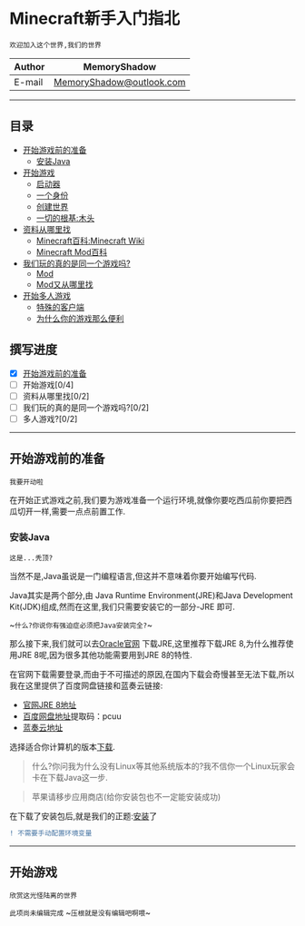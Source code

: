# Minecraft新手入门指北

`欢迎加入这个世界,我们的世界`

|Author|MemoryShadow|
|---|---
|E-mail|MemoryShadow@outlook.com

****

## 目录

* [开始游戏前的准备](#开始游戏前的准备 "我要开动啦")
  * [安装Java](#安装Java "这是...秃顶?")
* [开始游戏](#开始游戏 "欣赏这光怪陆离的世界")
  * [启动器](#启动器)
  * [一个身份](#一个身份)
  * [创建世界](#创建世界)
  * [一切的根基\:木头](#一切的根基-木头)
* [资料从哪里找](#资料从哪里找)
  * [Minecraft百科:Minecraft Wiki](#Minecraft-Wiki)
  * [Minecraft Mod百科](#Minecraft-Mod)
* [我们玩的真的是同一个游戏吗?](我们玩的真的是同一个游戏吗?)
  * [Mod](#辅助Mod)
  * [Mod又从哪里找](#Mod又从哪里找)
* [开始多人游戏](#开始多人游戏)
  * [特殊的客户端](#特殊的客户端)
  * [为什么你的游戏那么便利](#为什么你的游戏那么便利)

## 撰写进度

- [x] [开始游戏前的准备](#开始游戏前的准备 "我要开动啦")
- [ ] 开始游戏[0/4]
- [ ] 资料从哪里找[0/2]
- [ ] 我们玩的真的是同一个游戏吗?[0/2]
- [ ] 多人游戏?[0/2]

****

## 开始游戏前的准备

`我要开动啦`

在开始正式游戏之前,我们要为游戏准备一个运行环境,就像你要吃西瓜前你要把西瓜切开一样,需要一点点前置工作.

### 安装Java

`这是...秃顶?`

当然不是,Java虽说是一门编程语言,但这并不意味着你要开始编写代码.

Java其实是两个部分,由 Java Runtime Environment(JRE)和Java Development Kit(JDK)组成,然而在这里,我们只需要安装它的一部分-JRE 即可.

~`什么?你说你有强迫症必须把Java安装完全?`~

那么接下来,我们就可以去[Oracle官网](https://www.oracle.com "点击前往")
下载JRE,这里推荐下载JRE 8,为什么推荐使用JRE 8呢,因为很多其他功能需要用到JRE 8的特性.

在官网下载需要登录,而由于不可描述的原因,在国内下载会奇慢甚至无法下载,所以我在这里提供了百度网盘链接和蓝奏云链接:

  * [官网JRE 8地址](https://www.oracle.com/java/technologies/javase-jre8-downloads.html "点击前往")
  * [百度网盘地址](https://pan.baidu.com/s/1UvUyp7YLBm5aVKO69ANGdg "点击前往")提取码：pcuu
  * [蓝奏云地址](https://www.lanzous.com/b015ahjha?t=2303 "点击前往")

选择适合你计算机的版本[下载](https://xdown.org/ "高效下载工具").

>什么?你问我为什么没有Linux等其他系统版本的?我不信你一个Linux玩家会卡在下载Java这一步.

>苹果请移步应用商店(给你安装包也不一定能安装成功)

在下载了安装包后,就是我们的正题\:[安装](https://jingyan.baidu.com/article/0eb457e5ece76f03f1a905a2.html "安装教程")了

```diff
! 不需要手动配置环境变量
```

****

## 开始游戏

`欣赏这光怪陆离的世界`

`此项尚未编辑完成`
~`压根就是没有编辑吧啊喂`~






